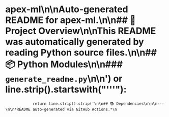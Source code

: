 # apex-ml\n\nAuto-generated README for **apex-ml**.\n\n## 🧠 Project Overview\n\nThis README was automatically generated by reading Python source files.\n\n## 📦 Python Modules\n\n### `generate_readme.py`\n\n') or line.strip().startswith("'''"):
                return line.strip().strip('\n\n## 📚 Dependencies\n\n\n---\n\n*README auto-generated via GitHub Actions.*\n